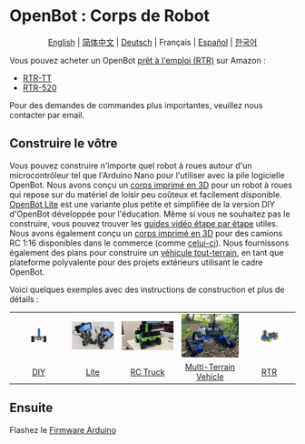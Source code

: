 # OpenBot : Corps de Robot

<p align="center">
  <a href="README.md">English</a> |
  <a href="README.zh-CN.md">简体中文</a> |
  <a href="README.de-DE.md">Deutsch</a> |
  <span>Français</span> |
  <a href="README.es-ES.md">Español</a> |
  <a href="README.ko-KR.md">한국어</a>
</p>

Vous pouvez acheter un OpenBot [prêt à l'emploi (RTR)](rtr) sur Amazon :
- [RTR-TT](https://buy.openbot.org/rtr-tt)
- [RTR-520](https://buy.openbot.org/rtr-520)

Pour des demandes de commandes plus importantes, veuillez nous contacter par email.

## Construire le vôtre

Vous pouvez construire n'importe quel robot à roues autour d'un microcontrôleur tel que l'Arduino Nano pour l'utiliser avec la pile logicielle OpenBot. Nous avons conçu un [corps imprimé en 3D](diy) pour un robot à roues qui repose sur du matériel de loisir peu coûteux et facilement disponible. [OpenBot Lite](lite) est une variante plus petite et simplifiée de la version DIY d'OpenBot développée pour l'éducation. Même si vous ne souhaitez pas le construire, vous pouvez trouver les [guides vidéo étape par étape](lite/#step-by-step-video-guides) utiles. Nous avons également conçu un [corps imprimé en 3D](rc_truck) pour des camions RC 1:16 disponibles dans le commerce (comme [celui-ci](https://www.amazon.de/dp/B00M3J7DJW)). Nous fournissons également des plans pour construire un [véhicule tout-terrain](mtv), en tant que plateforme polyvalente pour des projets extérieurs utilisant le cadre OpenBot.

Voici quelques exemples avec des instructions de construction et plus de détails :

<table style="width:100%;border:none;text-align:center">
  <tr>
  <td>  <a href="diy">
    <img  alt="DIY" src="../docs/images/assembly.gif" />
  </a>
  </td>
  <td>
  <a href="lite">
    <img alt="Lite" src="../docs/images/openbot_lite.jpg" />
  </a>
  </td>
  <td>
  <a href="rc_truck">
    <img  alt="RC Truck" src="../docs/images/add_covers_2.JPG" />
  </a>
  </td>
  <td>
  <a href="mtv">
    <img alt="Multi-Terrain Vehicle" src="../docs/images/MTV/MTV.jpg" />
  </a>
  </td>
  <td>
  <a href="rtr">
    <img alt="RTR" src="../docs/images/rtr_tt_assembly.gif" />
  </a>
  </td>
  </tr>
  <tr>
    <td><a href="diy"> DIY </a></td>
    <td><a href="lite"> Lite </a></td>
    <td><a href="rc_truck"> RC Truck </a></td>
    <td><a href="mtv"> Multi-Terrain Vehicle </a></td>
    <td><a href="rtr"> RTR </a></td>
  </tr>
</table>

## Ensuite

Flashez le [Firmware Arduino](../firmware/README.md)